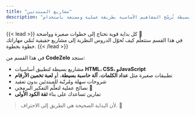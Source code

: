 ```yaml
---
title: "مشاريع المبتدئين"
description: "ابدأ رحلتك في عالم البرمجة ببناء مشاريع بسيطة تُرسّخ المفاهيم الأساسية بطريقة عملية وممتعة باستخدام HTML، CSS، وJavaScript."
---
```


{{< lead >}}
كل بداية قوية تحتاج إلى خطوات صغيرة وواضحة 👣  
في هذا القسم ستتعلّم كيف تُحوّل الدروس النظرية إلى مشاريع حقيقية تُنمّي مهاراتك خطوة بخطوة.
{{< /lead >}}

في هذا القسم من **CodeZelo** ستجد:
- مشاريع بسيطة لتطبيق أساسيات **HTML، CSS، وJavaScript**  
- تطبيقات صغيرة مثل **عداد الكلمات**، **آلة حاسبة بسيطة**، أو **لعبة تخمين الأرقام**  
- شروحات سهلة ومُرتّبة للمبتدئين بدون تعقيد  
- نصائح عملية لتعلّم التفكير البرمجي 🧠  
- تمارين تساعدك على بناء **ثقة الكود الأولى**

> لأن البداية الصحيحة هي الطريق إلى الاحتراف. 🚀
